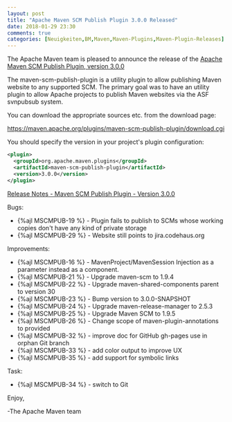 ```yaml
---
layout: post
title: "Apache Maven SCM Publish Plugin 3.0.0 Released"
date: 2018-01-29 23:30
comments: true
categories: [Neuigkeiten,BM,Maven,Maven-Plugins,Maven-Plugin-Releases]
---
```

The Apache Maven team is pleased to announce the release of the 
[Apache Maven SCM Publish Plugin, version 3.0.0](https://maven.apache.org/plugins/maven-scm-publish-plugin/)

The maven-scm-publish-plugin is a utility plugin to allow publishing Maven 
website to any supported SCM. The primary goal was to have an utility plugin 
to allow Apache projects to publish Maven websites via the ASF svnpubsub 
system.

You can download the appropriate sources etc. from the download page:

https://maven.apache.org/plugins/maven-scm-publish-plugin/download.cgi


You should specify the version in your project's plugin configuration:

``` xml
<plugin>
  <groupId>org.apache.maven.plugins</groupId>
  <artifactId>maven-scm-publish-plugin</artifactId>
  <version>3.0.0</version>
</plugin>
```

<!-- more -->

[Release Notes - Maven SCM Publish Plugin - Version 3.0.0](https://issues.apache.org/jira/secure/ReleaseNote.jspa?projectId=12317920&version=12331371)

Bugs:

 * {%ajl MSCMPUB-19 %} - Plugin fails to publish to SCMs whose working copies don't have any kind of private storage
 * {%ajl MSCMPUB-29 %} - Website still points to jira.codehaus.org

Improvements:

 * {%ajl MSCMPUB-16 %} - MavenProject/MavenSession Injection as a parameter instead as a component.
 * {%ajl MSCMPUB-21 %} - Upgrade maven-scm to 1.9.4
 * {%ajl MSCMPUB-22 %} - Upgrade maven-shared-components parent to version 30
 * {%ajl MSCMPUB-23 %} - Bump version to 3.0.0-SNAPSHOT
 * {%ajl MSCMPUB-24 %} - Upgrade maven-release-manager to 2.5.3
 * {%ajl MSCMPUB-25 %} - Upgrade Maven SCM to 1.9.5
 * {%ajl MSCMPUB-26 %} - Change scope of maven-plugin-annotations to provided
 * {%ajl MSCMPUB-32 %} - improve doc for GitHub gh-pages use in orphan Git branch
 * {%ajl MSCMPUB-33 %} - add color output to improve UX
 * {%ajl MSCMPUB-35 %} - add support for symbolic links

Task:

 * {%ajl MSCMPUB-34 %} - switch to Git

Enjoy,

-The Apache Maven team
